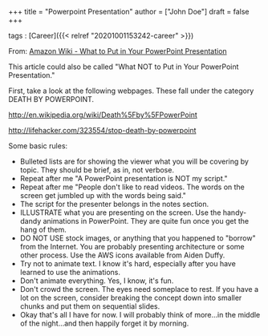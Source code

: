 +++
title = "Powerpoint Presentation"
author = ["John Doe"]
draft = false
+++

tags
: [Career]({{< relref "20201001153242-career" >}})

From: [Amazon Wiki - What to Put in Your PowerPoint Presentation](https://w.amazon.com/index.php/What%20to%20Put%20in%20Your%20PowerPoint%20Presentation)

This article could also be called "What NOT to Put in Your PowerPoint Presentation."

First, take a look at the following webpages. These fall under the category DEATH BY POWERPOINT.

<http://en.wikipedia.org/wiki/Death%5Fby%5FPowerPoint>

<http://lifehacker.com/323554/stop-death-by-powerpoint>

Some basic rules:

-   Bulleted lists are for showing the viewer what you will be covering by topic. They should be brief, as in, not verbose.
-   Repeat after me "A PowerPoint presentation is NOT my script."
-   Repeat after me "People don't like to read videos. The words on the screen get jumbled up with the words being said."
-   The script for the presenter belongs in the notes section.
-   ILLUSTRATE what you are presenting on the screen. Use the handy-dandy animations in PowerPoint. They are quite fun once you get the hang of them.
-   DO NOT USE stock images, or anything that you happened to "borrow" from the Internet. You are probably presenting architecture or some other process. Use the AWS icons available from Aiden Duffy.
-   Try not to animate text. I know it's hard, especially after you have learned to use the animations.
-   Don't animate everything. Yes, I know, it's fun.
-   Don't crowd the screen. The eyes need someplace to rest. If you have a lot on the screen, consider breaking the concept down into smaller chunks and put them on sequential slides.
-   Okay that's all I have for now. I will probably think of more...in the middle of the night...and then happily forget it by morning.
